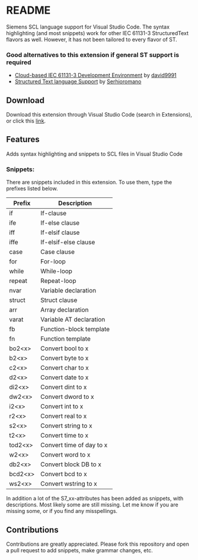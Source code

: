 # README

Siemens SCL language support for Visual Studio Code.
The syntax highlighting (and most snippets) work for other IEC 61131-3 StructuredText flavors as well. However, it has not been tailored to every flavor of ST.

### Good alternatives to this extension if general ST support is required
 - [Cloud-based IEC 61131-3 Development Environment](https://marketplace.visualstudio.com/items?itemName=david9991.plcc-plugin) by [david9991](https://github.com/david9991/plcc-plugin)
 - [Structured Text language Support](https://marketplace.visualstudio.com/items?itemName=Serhioromano.vscode-st) by [Serhioromano](https://github.com/Serhioromano/vscode-st)

## Download
Download this extension through Visual Studio Code (search in Extensions), or click this [link](https://marketplace.visualstudio.com/items?itemName=Gunders89.vscode-scl).

## Features

Adds syntax highlighting and snippets to SCL files in Visual Studio Code

### Snippets:
There are snippets included in this extension. To use them, type the prefixes listed below.

| Prefix    | Description               |
| ------    | ------------              |
|if         |If-clause                  |
|ife        |If-else clause             |
|iff        |If-elsif clause            |
|iffe       |If-elsif-else clause       |
|case       |Case clause                |
|for        |For-loop                   |
|while      |While-loop                 |
|repeat     |Repeat-loop                |
|nvar       |Variable declaration       |
|struct     |Struct clause              |
|arr        |Array declaration          |
|varat      |Variable AT declaration    |
|fb         |Function-block template    |
|fn         |Function template          |
|bo2\<x\>   |Convert bool to x          |
|b2\<x\>    |Convert byte to x          |
|c2\<x\>    |Convert char to x          |
|d2\<x\>    |Convert date to x          |
|di2\<x\>   |Convert dint to x          |
|dw2\<x\>   |Convert dword to x         |
|i2\<x\>    |Convert int to x           |
|r2\<x\>    |Convert real to x          |
|s2\<x\>    |Convert string to x        |
|t2\<x\>    |Convert time to x          |
|tod2\<x\>  |Convert time of day to x   |
|w2\<x\>    |Convert word to x          |
|db2\<x\>   |Convert block DB to x      |
|bcd2\<x\>  |Convert bcd to x           |
|ws2\<x\>   |Convert wstring to x       |


In addition a lot of the S7_xx-attributes has been added as snippets, with descriptions. Most likely some are still missing. Let me know if you are missing some, or if you find any misspellings.


## Contributions

Contributions are greatly appreciated. Please fork this repository and open a pull request to add snippets, make grammar changes, etc.

